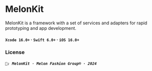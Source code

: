 # MelonKit

MelonKit is a framework with a set of services and adapters for rapid prototyping and app development.

#### `Xcode 16.0+` · `Swift 6.0+` · `iOS 16.0+`

### License

##### `📃: MelonKit · Melon Fashion Group® · 2024`